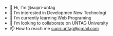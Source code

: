 - 👋 Hi, I’m @supri-untag
- 👀 I’m interested in Developmen New Technologi
- 🌱 I’m currently learning Web Programing
- 💞️ I’m looking to collaborate on UNTAG University
- 📫 How to reach me supri.untag@gmail.com

<!---
supri-untag/supri-untag is a ✨ special ✨ repository because its `README.md` (this file) appears on your GitHub profile.
You can click the Preview link to take a look at your changes.
--->
